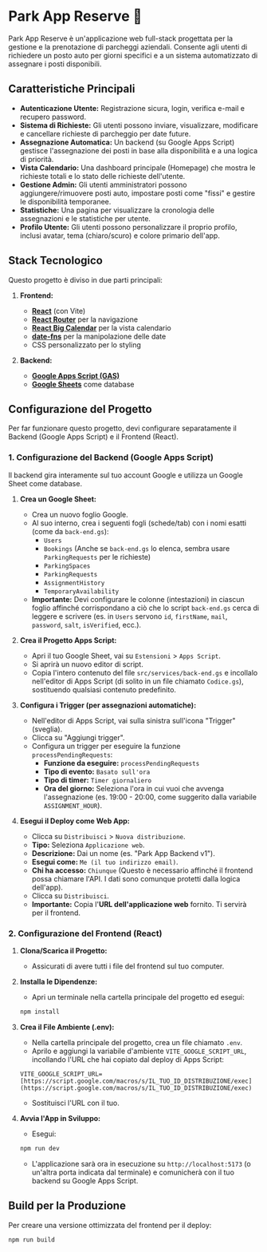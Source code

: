 # Park App Reserve 🚗

Park App Reserve è un'applicazione web full-stack progettata per la gestione e la prenotazione di parcheggi aziendali. Consente agli utenti di richiedere un posto auto per giorni specifici e a un sistema automatizzato di assegnare i posti disponibili.

## Caratteristiche Principali

* **Autenticazione Utente:** Registrazione sicura, login, verifica e-mail e recupero password.
* **Sistema di Richieste:** Gli utenti possono inviare, visualizzare, modificare e cancellare richieste di parcheggio per date future.
* **Assegnazione Automatica:** Un backend (su Google Apps Script) gestisce l'assegnazione dei posti in base alla disponibilità e a una logica di priorità.
* **Vista Calendario:** Una dashboard principale (Homepage) che mostra le richieste totali e lo stato delle richieste dell'utente.
* **Gestione Admin:** Gli utenti amministratori possono aggiungere/rimuovere posti auto, impostare posti come "fissi" e gestire le disponibilità temporanee.
* **Statistiche:** Una pagina per visualizzare la cronologia delle assegnazioni e le statistiche per utente.
* **Profilo Utente:** Gli utenti possono personalizzare il proprio profilo, inclusi avatar, tema (chiaro/scuro) e colore primario dell'app.

## Stack Tecnologico

Questo progetto è diviso in due parti principali:

1.  **Frontend:**
    * [**React**](https://reactjs.org/) (con Vite)
    * [**React Router**](https://reactrouter.com/) per la navigazione
    * [**React Big Calendar**](https://github.com/jquense/react-big-calendar) per la vista calendario
    * [**date-fns**](https://date-fns.org/) per la manipolazione delle date
    * CSS personalizzato per lo styling

2.  **Backend:**
    * [**Google Apps Script (GAS)**](https://developers.google.com/apps-script)
    * [**Google Sheets**](https://www.google.com/sheets/about/) come database

## Configurazione del Progetto

Per far funzionare questo progetto, devi configurare separatamente il Backend (Google Apps Script) e il Frontend (React).

### 1. Configurazione del Backend (Google Apps Script)

Il backend gira interamente sul tuo account Google e utilizza un Google Sheet come database.

1.  **Crea un Google Sheet:**
    * Crea un nuovo foglio Google.
    * Al suo interno, crea i seguenti fogli (schede/tab) con i nomi esatti (come da `back-end.gs`):
        * `Users`
        * `Bookings` (Anche se `back-end.gs` lo elenca, sembra usare `ParkingRequests` per le richieste)
        * `ParkingSpaces`
        * `ParkingRequests`
        * `AssignmentHistory`
        * `TemporaryAvailability`
    * **Importante:** Devi configurare le colonne (intestazioni) in ciascun foglio affinché corrispondano a ciò che lo script `back-end.gs` cerca di leggere e scrivere (es. in `Users` servono `id`, `firstName`, `mail`, `password`, `salt`, `isVerified`, ecc.).

2.  **Crea il Progetto Apps Script:**
    * Apri il tuo Google Sheet, vai su `Estensioni` > `Apps Script`.
    * Si aprirà un nuovo editor di script.
    * Copia l'intero contenuto del file `src/services/back-end.gs` e incollalo nell'editor di Apps Script (di solito in un file chiamato `Codice.gs`), sostituendo qualsiasi contenuto predefinito.

3.  **Configura i Trigger (per assegnazioni automatiche):**
    * Nell'editor di Apps Script, vai sulla sinistra sull'icona "Trigger" (sveglia).
    * Clicca su "Aggiungi trigger".
    * Configura un trigger per eseguire la funzione `processPendingRequests`:
        * **Funzione da eseguire:** `processPendingRequests`
        * **Tipo di evento:** `Basato sull'ora`
        * **Tipo di timer:** `Timer giornaliero`
        * **Ora del giorno:** Seleziona l'ora in cui vuoi che avvenga l'assegnazione (es. 19:00 - 20:00, come suggerito dalla variabile `ASSIGNMENT_HOUR`).

4.  **Esegui il Deploy come Web App:**
    * Clicca su `Distribuisci` > `Nuova distribuzione`.
    * **Tipo:** Seleziona `Applicazione web`.
    * **Descrizione:** Dai un nome (es. "Park App Backend v1").
    * **Esegui come:** `Me (il tuo indirizzo email)`.
    * **Chi ha accesso:** `Chiunque` (Questo è necessario affinché il frontend possa chiamare l'API. I dati sono comunque protetti dalla logica dell'app).
    * Clicca su `Distribuisci`.
    * **Importante:** Copia l'**URL dell'applicazione web** fornito. Ti servirà per il frontend.

### 2. Configurazione del Frontend (React)

1.  **Clona/Scarica il Progetto:**
    * Assicurati di avere tutti i file del frontend sul tuo computer.

2.  **Installa le Dipendenze:**
    * Apri un terminale nella cartella principale del progetto ed esegui:
    ```bash
    npm install
    ```

3.  **Crea il File Ambiente (.env):**
    * Nella cartella principale del progetto, crea un file chiamato `.env`.
    * Aprilo e aggiungi la variabile d'ambiente `VITE_GOOGLE_SCRIPT_URL`, incollando l'URL che hai copiato dal deploy di Apps Script:
    ```
    VITE_GOOGLE_SCRIPT_URL=[https://script.google.com/macros/s/IL_TUO_ID_DISTRIBUZIONE/exec](https://script.google.com/macros/s/IL_TUO_ID_DISTRIBUZIONE/exec)
    ```
    * Sostituisci l'URL con il tuo.

4.  **Avvia l'App in Sviluppo:**
    * Esegui:
    ```bash
    npm run dev
    ```
    * L'applicazione sarà ora in esecuzione su `http://localhost:5173` (o un'altra porta indicata dal terminale) e comunicherà con il tuo backend su Google Apps Script.

## Build per la Produzione

Per creare una versione ottimizzata del frontend per il deploy:

```bash
npm run build